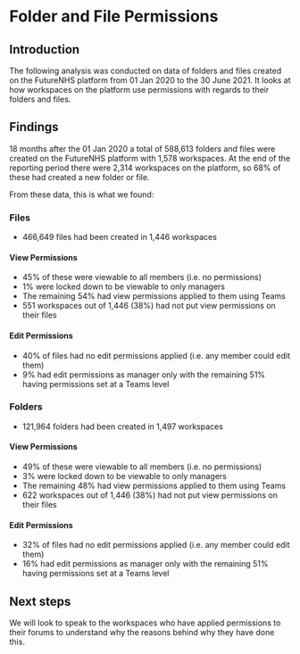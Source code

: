 # Folder and File Permissions

## Introduction
The following analysis was conducted on data of folders and files created on the FutureNHS platform from 01 Jan 2020 to the 30 June 2021. 
It looks at how workspaces on the platform use permissions with regards to their folders and files.

## Findings

18 months after the 01 Jan 2020 a total of 588,613 folders and files were created on the FutureNHS platform with 1,578 workspaces. 
At the end of the reporting period there were 2,314 workspaces on the platform, so 68% of these had created a new folder or file.

From these data, this is what we found:

### Files
- 466,649 files had been created in 1,446 workspaces
#### View Permissions
- 45% of these were viewable to all members (i.e. no permissions)
- 1% were locked down to be viewable to only managers
- The remaining 54% had view permissions applied to them using Teams
- 551 workspaces out of 1,446 (38%) had not put view permissions on their files

#### Edit Permissions
- 40% of files had no edit permissions applied (i.e. any member could edit them)
- 9% had edit permissions as manager only with the remaining 51% having permissions set at a Teams level

### Folders
- 121,964 folders had been created in 1,497 workspaces
#### View Permissions
- 49% of these were viewable to all members (i.e. no permissions)
- 3% were locked down to be viewable to only managers
- The remaining 48% had view permissions applied to them using Teams
- 622 workspaces out of 1,446 (38%) had not put view permissions on their files

#### Edit Permissions
- 32% of files had no edit permissions applied (i.e. any member could edit them)
- 16% had edit permissions as manager only with the remaining 51% having permissions set at a Teams level 

## Next steps

We will look to speak to the workspaces who have applied permissions to their forums to understand why the reasons behind why they have done this.
